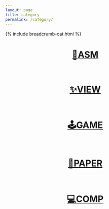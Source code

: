 ```yaml
---
layout: page
title: category
permalink: /category/
---
```

{% include breadcrumb-cat.html %}
<div align="center">
	<h1><a href="/asm/">🧩ASM</a></h1>
	<br>
	<h1><a href="/view/">✨VIEW</a></h1>
	<br>
	<h1><a href="/game/">🕹️GAME</a></h1>
	<br>
	<h1><a href="/paper/">📄PAPER</a></h1>
	<br>
	<h1><a href="/comp/">💻COMP</a></h1>
</div>